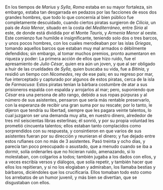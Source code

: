 En los tiempos de *Marius* y *Sylla*, *Roma* estaba en su mayor fortaleza, sin embargo, estaba tan desgarrada en pedazos por las facciones de esos dos grandes hombres, que todo lo que concernía al bien público fue completamente descuidado, cuando ciertos piratas surgieron de *Cilicia*, un país de *Asia Menor*, situado en la costa del *Mediterráneo*, entre *Siria* al este, de donde está dividida por el Monte *Tauris*, y *Armenia Menor* al oeste. Este comienzo fue humilde e insignificante, teniendo solo dos o tres barcos, y unos pocos hombres, con los cuales merodeaban por las islas *Griegas*, tomando aquellos barcos que estaban muy mal armados o débilmente defendidos; sin embargo, al tomar muchos premios, pronto aumentaron en riqueza y poder: La primera acción de ellos que hizo ruido, fue el apresamiento de *Julio César*, quien era aún un joven, y que al ser obligado a huir de las crueldades de *Sylla*, quien buscaba su vida, fue a *Bitinia*, y residió un tiempo con *Nicomedes*, rey de ese país; en su regreso por mar, fue interceptado y capturado por algunos de estos piratas, cerca de la isla de *Farmacusa*: Estos piratas tenían la bárbara costumbre de atar a sus prisioneros espalda con espalda y arrojarlos al mar; pero, suponiendo que *César* era una persona de alto rango, debido a sus ropas púrpuras y al número de sus asistentes, pensaron que sería más rentable preservarlo, con la esperanza de recibir una gran suma por su rescate; por lo tanto, le dijeron que tendría su libertad, siempre que les pagara veinte talentos, lo cual juzgaron ser una demanda muy alta, en nuestro dinero, alrededor de tres mil seiscientas libras esterlinas; él sonrió, y por su propia voluntad les prometió cincuenta talentos; ellos estaban tanto complacidos como sorprendidos con su respuesta, y consintieron en que varios de sus asistentes fueran por su dirección y reunieran el dinero; y fue dejado entre estos rufianes con no más de 3 asistentes. Pasó treinta y ocho días, y parecía tan poco preocupado o asustado, que a menudo cuando se iba a dormir, solía ordenarles que no hicieran ruido, amenazando, si lo molestaban, con colgarlos a todos; también jugaba a los dados con ellos, y a veces escribía versos y diálogos, que solía repetir, y también hacer que ellos los repitieran, y si no los elogiaban y admiraban, los llamaba bestias y bárbaros, diciéndoles que los crucificaría. Ellos tomaban todo esto como los arrebatos de un humor juvenil, y más bien se divertían, que se disgustaban con ellos.